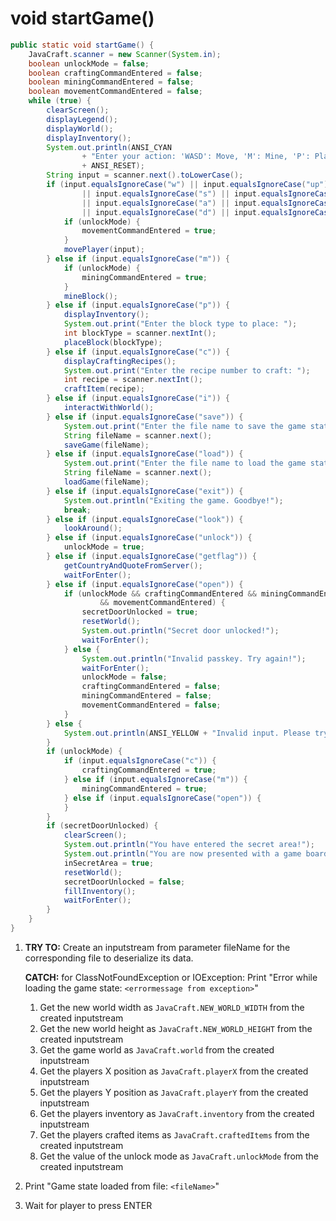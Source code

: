 # void startGame()

```java
public static void startGame() {
    JavaCraft.scanner = new Scanner(System.in);
    boolean unlockMode = false;
    boolean craftingCommandEntered = false;
    boolean miningCommandEntered = false;
    boolean movementCommandEntered = false;
    while (true) {
        clearScreen();
        displayLegend();
        displayWorld();
        displayInventory();
        System.out.println(ANSI_CYAN
                + "Enter your action: 'WASD': Move, 'M': Mine, 'P': Place, 'C': Craft, 'I': Interact, 'Save': Save, 'Load': Load, 'Exit': Quit, 'Unlock': Unlock Secret Door"
                + ANSI_RESET);
        String input = scanner.next().toLowerCase();
        if (input.equalsIgnoreCase("w") || input.equalsIgnoreCase("up")
                || input.equalsIgnoreCase("s") || input.equalsIgnoreCase("down")
                || input.equalsIgnoreCase("a") || input.equalsIgnoreCase("left")
                || input.equalsIgnoreCase("d") || input.equalsIgnoreCase("right")) {
            if (unlockMode) {
                movementCommandEntered = true;
            }
            movePlayer(input);
        } else if (input.equalsIgnoreCase("m")) {
            if (unlockMode) {
                miningCommandEntered = true;
            }
            mineBlock();
        } else if (input.equalsIgnoreCase("p")) {
            displayInventory();
            System.out.print("Enter the block type to place: ");
            int blockType = scanner.nextInt();
            placeBlock(blockType);
        } else if (input.equalsIgnoreCase("c")) {
            displayCraftingRecipes();
            System.out.print("Enter the recipe number to craft: ");
            int recipe = scanner.nextInt();
            craftItem(recipe);
        } else if (input.equalsIgnoreCase("i")) {
            interactWithWorld();
        } else if (input.equalsIgnoreCase("save")) {
            System.out.print("Enter the file name to save the game state: ");
            String fileName = scanner.next();
            saveGame(fileName);
        } else if (input.equalsIgnoreCase("load")) {
            System.out.print("Enter the file name to load the game state: ");
            String fileName = scanner.next();
            loadGame(fileName);
        } else if (input.equalsIgnoreCase("exit")) {
            System.out.println("Exiting the game. Goodbye!");
            break;
        } else if (input.equalsIgnoreCase("look")) {
            lookAround();
        } else if (input.equalsIgnoreCase("unlock")) {
            unlockMode = true;
        } else if (input.equalsIgnoreCase("getflag")) {
            getCountryAndQuoteFromServer();
            waitForEnter();
        } else if (input.equalsIgnoreCase("open")) {
            if (unlockMode && craftingCommandEntered && miningCommandEntered
                    && movementCommandEntered) {
                secretDoorUnlocked = true;
                resetWorld();
                System.out.println("Secret door unlocked!");
                waitForEnter();
            } else {
                System.out.println("Invalid passkey. Try again!");
                waitForEnter();
                unlockMode = false;
                craftingCommandEntered = false;
                miningCommandEntered = false;
                movementCommandEntered = false;
            }
        } else {
            System.out.println(ANSI_YELLOW + "Invalid input. Please try again." + ANSI_RESET);
        }
        if (unlockMode) {
            if (input.equalsIgnoreCase("c")) {
                craftingCommandEntered = true;
            } else if (input.equalsIgnoreCase("m")) {
                miningCommandEntered = true;
            } else if (input.equalsIgnoreCase("open")) {
            }
        }
        if (secretDoorUnlocked) {
            clearScreen();
            System.out.println("You have entered the secret area!");
            System.out.println("You are now presented with a game board with a flag!");
            inSecretArea = true;
            resetWorld();
            secretDoorUnlocked = false;
            fillInventory();
            waitForEnter();
        }
    }
}
```


1. **TRY TO:** Create an inputstream from parameter fileName for the corresponding file to deserialize its data.

   **CATCH:** for ClassNotFoundException or IOException: Print "Error while loading the game state: `<errormessage from exception>`"
   1. Get the new world width as `JavaCraft.NEW_WORLD_WIDTH` from the created inputstream
   2. Get the new world height as `JavaCraft.NEW_WORLD_HEIGHT` from the created inputstream
   3. Get the game world as `JavaCraft.world` from the created inputstream
   4. Get the players X position as `JavaCraft.playerX` from the created inputstream
   5. Get the players Y position as `JavaCraft.playerY` from the created inputstream
   6. Get the players inventory as `JavaCraft.inventory` from the created inputstream
   7. Get the players crafted items as `JavaCraft.craftedItems` from the created inputstream
   8. Get the value of the unlock mode as `JavaCraft.unlockMode` from the created inputstream
2.  Print "Game state loaded from file: `<fileName>`"
3.  Wait for player to press ENTER